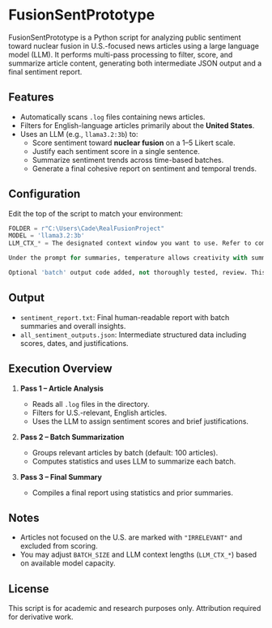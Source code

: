 # FusionSentPrototype

FusionSentPrototype is a Python script for analyzing public sentiment toward nuclear fusion in U.S.-focused news articles using a large language model (LLM). It performs multi-pass processing to filter, score, and summarize article content, generating both intermediate JSON output and a final sentiment report.

## Features

- Automatically scans `.log` files containing news articles.
- Filters for English-language articles primarily about the **United States**.
- Uses an LLM (e.g., `llama3.2:3b`) to:
  - Score sentiment toward **nuclear fusion** on a 1–5 Likert scale.
  - Justify each sentiment score in a single sentence.
  - Summarize sentiment trends across time-based batches.
  - Generate a final cohesive report on sentiment and temporal trends.

## Configuration

Edit the top of the script to match your environment:
```python
FOLDER = r"C:\Users\Cade\RealFusionProject"
MODEL = 'llama3.2:3b'
LLM_CTX_* = The designated context window you want to use. Refer to comments.

Under the prompt for summaries, temperature allows creativity with summarization. If you desire replicability, reduce the temperature. [0,1] range.

Optional 'batch' output code added, not thoroughly tested, review. This allows you to stop and begin the process, in theory. Code is generally commented at the designated blocks.
```

## Output

- `sentiment_report.txt`: Final human-readable report with batch summaries and overall insights.
- `all_sentiment_outputs.json`: Intermediate structured data including scores, dates, and justifications.

## Execution Overview

1. **Pass 1 – Article Analysis**
   - Reads all `.log` files in the directory.
   - Filters for U.S.-relevant, English articles.
   - Uses the LLM to assign sentiment scores and brief justifications.

2. **Pass 2 – Batch Summarization**
   - Groups relevant articles by batch (default: 100 articles).
   - Computes statistics and uses LLM to summarize each batch.

3. **Pass 3 – Final Summary**
   - Compiles a final report using statistics and prior summaries.

## Notes

- Articles not focused on the U.S. are marked with `"IRRELEVANT"` and excluded from scoring.
- You may adjust `BATCH_SIZE` and LLM context lengths (`LLM_CTX_*`) based on available model capacity.

## License

This script is for academic and research purposes only. Attribution required for derivative work.
